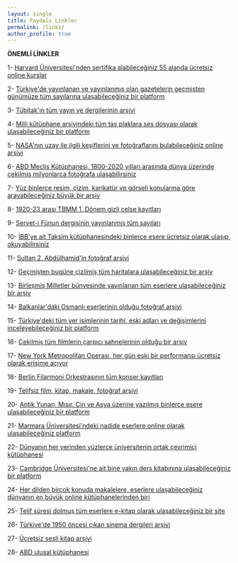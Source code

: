 ```yaml
---
layout: single
title: Faydalı Linkler
permalink: /links/
author_profile: true
---
```


**ÖNEMLİ LİNKLER**

1- [Harvard Üniversitesi'nden sertifika alabileceğiniz 55 alanda ücretsiz online kurslar](https://t.co/1L8zKrlrIn)

2- [Türkiye'de yayınlanan ve yayınlanmış olan gazetelerin geçmişten günümüze tüm sayılarına ulaşabileceğiniz bir platform](https://t.co/Doz0MiMR3g)

3- [Tübitak'ın tüm yayın ve dergilerinin arşivi](https://t.co/Ts07vP30xd)

4- [Milli kütüphane arşivindeki tüm taş plaklara ses dosyası olarak ulaşabileceğiniz bir platform](https://t.co/6d9xR1MEcX)

5- [NASA'nın uzay ile ilgili keşiflerini ve fotoğraflarını bulabileceğiniz online arşivi](https://t.co/zhtxVeRFlK)

6- [ABD Meclis Kütüphanesi, 1800-2020 yılları arasında dünya üzerinde çekilmiş milyonlarca fotoğrafa ulaşabilirsiniz](https://t.co/TAnRGqCJNP)

7- [Yüz binlerce resim, çizim, karikatür ve görseli konularına göre arayabileceğiniz büyük bir arşiv](https://t.co/aQkjrZcVfr)

8- [1920-23 arası TBMM 1. Dönem gizli celse kayıtları](https://t.co/ibbq2sLiOz)

9- [Servet-i Fünun dergisinin yayınlanmış tüm sayıları](https://t.co/g3oobfwnpY)

10- [İBB'ye ait Taksim kütüphanesindeki binlerce esere ücretsiz olarak ulaşıp, okuyabilirsiniz](https://t.co/OHRr39Bm0V)

11- [Sultan 2. Abdülhamid'in fotoğraf arşivi](https://t.co/ErRooRF69B)

12- [Geçmişten bugüne çizilmiş tüm haritalara ulaşabileceğiniz bir arşiv](https://t.co/sSek4ilFMl)

13- [Birleşmiş Milletler bünyesinde yayınlanan tüm eserlere ulaşabileceğiniz bir arşiv](https://t.co/4ALBiAtYlG)

14- [Balkanlar'daki Osmanlı eserlerinin olduğu fotoğraf arşivi](https://t.co/mFrHHkEAyL)

15- [Türkiye'deki tüm yer isimlerinin tarihi, eski adları ve değişimlerini inceleyebileceğiniz bir platform](https://t.co/mP2bGx5HLI)

16- [Çekilmiş tüm filmlerin çarpıcı sahnelerinin olduğu bir arşiv](https://t.co/dyoYVG7Xsa)

17- [New York Metropolitan Operası, her gün eski bir performansı ücretsiz olarak erişime açıyor](https://t.co/wZpSVbCOO2)

18- [Berlin Filarmoni Orkestrasının tüm konser kayıtları](https://t.co/EbT7TVFqG2)

19- [Telifsiz film, kitap, makale, fotoğraf arşivi](https://t.co/A4kjVB8PPx)

20- [Antik Yunan, Mısır, Çin ve Asya üzerine yazılmış binlerce esere ulaşabileceğiniz bir platform](https://t.co/ukIhS1nM1G)

21- [Marmara Üniversitesi'ndeki nadide eserlere online olarak ulaşabileceğiniz platform](https://t.co/2IXnhyxhBI)

22- [Dünyanın her yerinden yüzlerce üniversitenin ortak çevrimiçi kütüphanesi](https://t.co/aEBpyME6mC)

23- [Cambridge Üniversitesi'ne ait bine yakın ders kitabınına ulaşabileceğiniz bir platform](https://t.co/UAd6lCYWGW)

24- [Her dilden birçok konuda makalelere, eserlere ulaşabileceğiniz dünyanın en büyük online kütüphanelerinden biri](https://t.co/eqwnmM8bLC)

25- [Telif süresi dolmuş tüm eserlere e-kitap olarak ulaşabileceğiniz bir site](https://t.co/NhKKR7tWvN)

26- [Türkiye'de 1950 öncesi çıkan sinema dergileri arşivi](https://t.co/FuI2wk2GrK)

27- [Ücretsiz sesli kitap arşivi](https://t.co/93t8HhHgHT)

28- [ABD ulusal kütüphanesi](https://t.co/9vnDkfarwU)
